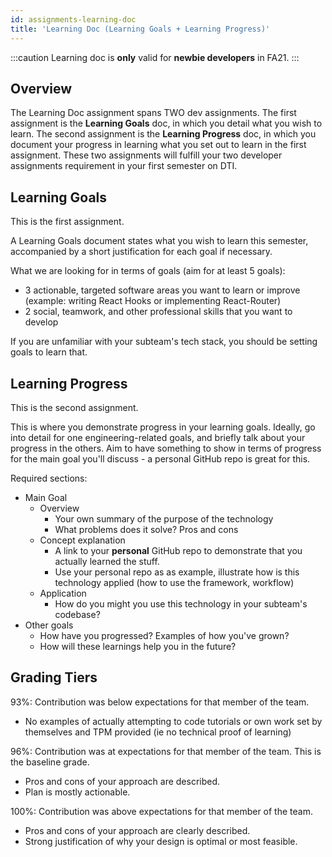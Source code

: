 ```yaml
---
id: assignments-learning-doc
title: 'Learning Doc (Learning Goals + Learning Progress)'
---
```


:::caution
Learning doc is **only** valid for **newbie developers** in FA21.
:::

## Overview

The Learning Doc assignment spans TWO dev assignments. The first assignment is the **Learning Goals** doc, in which you detail what you wish to learn. The second assignment is the **Learning Progress** doc, in which you document your progress in learning what you set out to learn in the first assignment. These two assignments will fulfill your two developer assignments requirement in your first semester on DTI.

## Learning Goals

This is the first assignment.

A Learning Goals document states what you wish to learn this semester, accompanied by a short justification for each goal if necessary.

What we are looking for in terms of goals (aim for at least 5 goals):

- 3 actionable, targeted software areas you want to learn or improve (example: writing React Hooks or implementing React-Router)
- 2 social, teamwork, and other professional skills that you want to develop

If you are unfamiliar with your subteam's tech stack, you should be setting goals to learn that.

## Learning Progress

This is the second assignment.

This is where you demonstrate progress in your learning goals. Ideally, go into detail for one engineering-related goals, and briefly talk about your progress in the others. Aim to have something to show in terms of progress for the main goal you'll discuss - a personal GitHub repo is great for this.

Required sections:

- Main Goal
  - Overview
    - Your own summary of the purpose of the technology
    - What problems does it solve? Pros and cons
  - Concept explanation
    - A link to your **personal** GitHub repo to demonstrate that you actually learned the stuff.
    - Use your personal repo as as example, illustrate how is this technology applied (how to use the framework, workflow)
  - Application
    - How do you might you use this technology in your subteam's codebase?
- Other goals
  - How have you progressed? Examples of how you've grown?
  - How will these learnings help you in the future?

## Grading Tiers

93%: Contribution was below expectations for that member of the team.

- No examples of actually attempting to code tutorials or own work set by themselves and TPM provided (ie no technical proof of learning)

96%: Contribution was at expectations for that member of the team. This is the baseline grade.

- Pros and cons of your approach are described.
- Plan is mostly actionable.

100%: Contribution was above expectations for that member of the team.

- Pros and cons of your approach are clearly described.
- Strong justification of why your design is optimal or most feasible.
